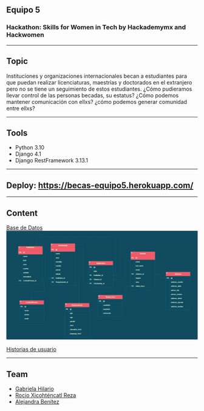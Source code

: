 ## Equipo 5
### Hackathon: Skills for Women in Tech by Hackademymx and Hackwomen
-------
## Topic
Instituciones y organizaciones internacionales becan a estudiantes para que puedan realizar licenciaturas, maestrías y doctorados en el extranjero pero no se tiene un seguimiento de estos estudiantes.
¿Cómo pudieramos llevar control de las personas becadas, su estatus?
¿Cómo podemos mantener comunicación con ellxs? ¿cómo podemos generar comunidad entre ellxs?

-------
## Tools
   - Python 3.10
   - Django 4.1
   - Django RestFramework 3.13.1

-------
## Deploy: https://becas-equipo5.herokuapp.com/

-------
## Content
[Base de Datos](https://drive.google.com/file/d/1baKjCddjz4BNUK5rYRKrP_5laJpqJOxH/view?usp=sharing)
<picture>
   <img alt="Base de datos" src="./img/bd-becas.jpg">
</picture>

[Historias de usuario](./img/historias.md)

-------
## Team
   * [Gabriela Hilario](https://github.com/gaby-hack215)
   * [Rocio Xicohténcatl Reza](https://github.com/rocioxire)
   * [Alejandra Benítez](https://github.com/AlexBM45)